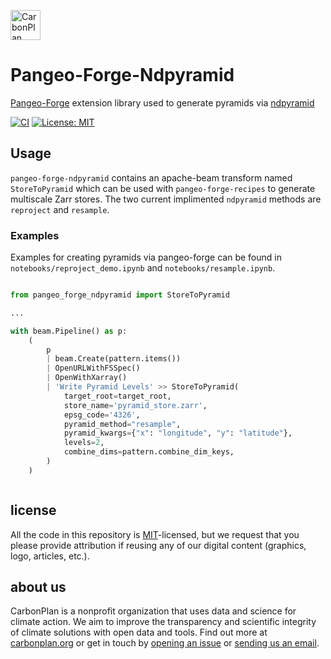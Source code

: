 <p align="left" >
<a href='https://carbonplan.org'>
<picture>
  <source media="(prefers-color-scheme: dark)" srcset="https://carbonplan-assets.s3.amazonaws.com/monogram/light-small.png">
  <img alt="CarbonPlan monogram." height="48" src="https://carbonplan-assets.s3.amazonaws.com/monogram/dark-small.png">
</picture>
</a>
</p>

# Pangeo-Forge-Ndpyramid

[Pangeo-Forge](https://pangeo-forge.readthedocs.io/en/latest/) extension library used to generate pyramids via [ndpyramid](https://github.com/carbonplan/ndpyramid)

[![CI](https://github.com/carbonplan/python-project-template/actions/workflows/main.yaml/badge.svg)](https://github.com/carbonplan/python-project-template/actions/workflows/main.yaml)
[![License: MIT](https://img.shields.io/badge/License-MIT-blue.svg)](https://opensource.org/licenses/MIT)



## Usage

`pangeo-forge-ndpyramid` contains an apache-beam transform named `StoreToPyramid` which can be used with `pangeo-forge-recipes` to generate multiscale Zarr stores.
The two current implimented `ndpyramid` methods are `reproject` and `resample`.


### Examples

Examples for creating pyramids via pangeo-forge can be found in `notebooks/reproject_demo.ipynb` and `notebooks/resample.ipynb`.



```python

from pangeo_forge_ndpyramid import StoreToPyramid

...

with beam.Pipeline() as p:
    (
        p
        | beam.Create(pattern.items())
        | OpenURLWithFSSpec()
        | OpenWithXarray()
        | 'Write Pyramid Levels' >> StoreToPyramid(
            target_root=target_root,
            store_name='pyramid_store.zarr',
            epsg_code='4326',
            pyramid_method="resample",
            pyramid_kwargs={"x": "longitude", "y": "latitude"},
            levels=2,
            combine_dims=pattern.combine_dim_keys,
        )
    )



```

## license

All the code in this repository is [MIT](https://choosealicense.com/licenses/mit/)-licensed, but we request that you please provide attribution if reusing any of our digital content (graphics, logo, articles, etc.).

## about us

CarbonPlan is a nonprofit organization that uses data and science for climate action. We aim to improve the transparency and scientific integrity of climate solutions with open data and tools. Find out more at [carbonplan.org](https://carbonplan.org/) or get in touch by [opening an issue](https://github.com/carbonplan/python-project-template/issues/new) or [sending us an email](mailto:hello@carbonplan.org).
